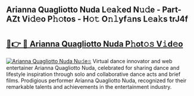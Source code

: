 ## Arianna Quagliotto Nuda L𝚎a𝚔ed N𝚞𝚍e - Part-AZt Vi𝚍𝚎o P𝚑𝚘tos - H𝚘𝚝 O𝚗𝚕yf𝚊ns L𝚎a𝚔s trJ4f

# <h2><a href="http://kfb75t.oniu.top/?m=Arianna+Quagliotto+Nuda">🔗👉 🔴 Arianna Quagliotto Nuda P𝚑ot𝚘𝚜 V𝚒d𝚎o</a></h2>

[![Arianna Quagliotto Nuda Nu𝚍e𝚜](https://i.imgur.com/0qMVB7G.gif)](http://kfb75t.oniu.top/?m=Arianna+Quagliotto+Nuda)
Virtual dance innovator and web entertainer Arianna Quagliotto Nuda, celebrated for sharing dance and lifestyle inspiration through solo and collaborative dance acts and brief films. Prodigious performer Arianna Quagliotto Nuda, recognized for their remarkable talents and achievements in the entertainment industry.  
